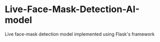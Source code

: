 # Live-Face-Mask-Detection-AI-model
 Live face-mask detection model implemented using Flask's framework
